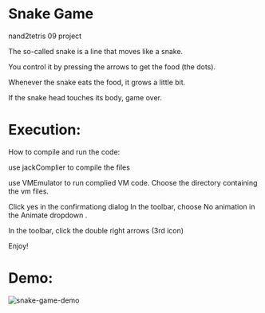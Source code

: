 # Snake Game
nand2tetris 09 project

The so-called snake is a line that moves like a snake.

You control it by pressing the arrows to get the food (the dots).

Whenever the snake eats the food, it grows a little bit.

If the snake head touches its body, game over.

# Execution:
How to compile and run the code:

use jackComplier to compile the files

use VMEmulator to run complied VM code. Choose the directory containing the vm files.

Click yes in the confirmationg dialog In the toolbar, 
choose No animation in the Animate dropdown .

In the toolbar,
click the double right arrows (3rd icon) 

Enjoy!

# Demo:

![snake-game-demo](https://user-images.githubusercontent.com/86184498/131263699-a9fa11fa-d6ae-41cc-b746-684ed9bf4507.gif)
